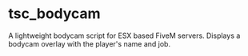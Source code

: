 # tsc_bodycam
A lightweight bodycam script for ESX based FiveM servers. Displays a bodycam overlay with the player's name and job.
